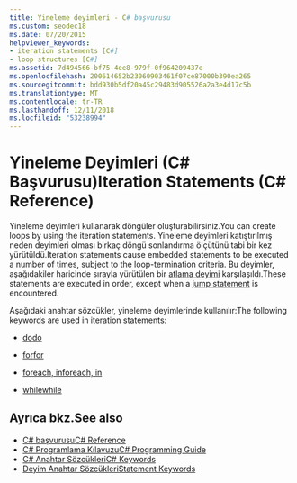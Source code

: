 ```yaml
---
title: Yineleme deyimleri - C# başvurusu
ms.custom: seodec18
ms.date: 07/20/2015
helpviewer_keywords:
- iteration statements [C#]
- loop structures [C#]
ms.assetid: 7d494566-bf75-4ee8-979f-0f964209437e
ms.openlocfilehash: 200614652b23060903461f07ce87000b390ea265
ms.sourcegitcommit: bdd930b5df20a45c29483d905526a2a3e4d17c5b
ms.translationtype: MT
ms.contentlocale: tr-TR
ms.lasthandoff: 12/11/2018
ms.locfileid: "53238994"
---
```

# <a name="iteration-statements-c-reference"></a><span data-ttu-id="d9b1a-102">Yineleme Deyimleri (C# Başvurusu)</span><span class="sxs-lookup"><span data-stu-id="d9b1a-102">Iteration Statements (C# Reference)</span></span>

<span data-ttu-id="d9b1a-103">Yineleme deyimleri kullanarak döngüler oluşturabilirsiniz.</span><span class="sxs-lookup"><span data-stu-id="d9b1a-103">You can create loops by using the iteration statements.</span></span> <span data-ttu-id="d9b1a-104">Yineleme deyimleri katıştırılmış neden deyimleri olması birkaç döngü sonlandırma ölçütünü tabi bir kez yürütüldü.</span><span class="sxs-lookup"><span data-stu-id="d9b1a-104">Iteration statements cause embedded statements to be executed a number of times, subject to the loop-termination criteria.</span></span> <span data-ttu-id="d9b1a-105">Bu deyimler, aşağıdakiler haricinde sırayla yürütülen bir [atlama deyimi](jump-statements.md) karşılaşıldı.</span><span class="sxs-lookup"><span data-stu-id="d9b1a-105">These statements are executed in order, except when a [jump statement](jump-statements.md) is encountered.</span></span>

<span data-ttu-id="d9b1a-106">Aşağıdaki anahtar sözcükler, yineleme deyimlerinde kullanılır:</span><span class="sxs-lookup"><span data-stu-id="d9b1a-106">The following keywords are used in iteration statements:</span></span>

- [<span data-ttu-id="d9b1a-107">do</span><span class="sxs-lookup"><span data-stu-id="d9b1a-107">do</span></span>](do.md)

- [<span data-ttu-id="d9b1a-108">for</span><span class="sxs-lookup"><span data-stu-id="d9b1a-108">for</span></span>](for.md)

- [<span data-ttu-id="d9b1a-109">foreach, in</span><span class="sxs-lookup"><span data-stu-id="d9b1a-109">foreach, in</span></span>](foreach-in.md)

- [<span data-ttu-id="d9b1a-110">while</span><span class="sxs-lookup"><span data-stu-id="d9b1a-110">while</span></span>](while.md)

## <a name="see-also"></a><span data-ttu-id="d9b1a-111">Ayrıca bkz.</span><span class="sxs-lookup"><span data-stu-id="d9b1a-111">See also</span></span>

- [<span data-ttu-id="d9b1a-112">C# başvurusu</span><span class="sxs-lookup"><span data-stu-id="d9b1a-112">C# Reference</span></span>](../index.md)  
- [<span data-ttu-id="d9b1a-113">C# Programlama Kılavuzu</span><span class="sxs-lookup"><span data-stu-id="d9b1a-113">C# Programming Guide</span></span>](../../programming-guide/index.md)  
- [<span data-ttu-id="d9b1a-114">C# Anahtar Sözcükleri</span><span class="sxs-lookup"><span data-stu-id="d9b1a-114">C# Keywords</span></span>](index.md)  
- [<span data-ttu-id="d9b1a-115">Deyim Anahtar Sözcükleri</span><span class="sxs-lookup"><span data-stu-id="d9b1a-115">Statement Keywords</span></span>](statement-keywords.md)
